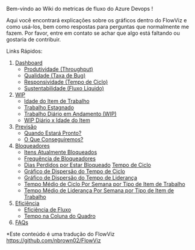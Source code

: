 Bem-vindo ao Wiki do metricas de fluxo do Azure Devops !

Aqui você encontrará explicações sobre os gráficos dentro do FlowViz e como usá-los, bem como respostas para perguntas que normalmente me fazem. Por favor, entre em contato se achar que algo está faltando ou gostaria de contribuir.

Links Rápidos:
1. [Dashboard](https://github.com/rsgregorio/Wiki-MetricasFluxo/blob/main/1.-Dashboard.md)
   - [Produtividade (Throughput)](https://github.com/rsgregorio/Wiki-MetricasFluxo/blob/main/1.-Dashboard.md#produtividade-throughput)
   - [Qualidade (Taxa de Bug)](https://github.com/rsgregorio/Wiki-MetricasFluxo/blob/main/1.-Dashboard.md#qualidade-taxa-de-bug)
   - [Responsividade (Tempo de Ciclo)](https://github.com/rsgregorio/Wiki-MetricasFluxo/blob/main/1.-Dashboard.md#qualidade-taxa-de-bug)
   - [Sustentabilidade (Fluxo Líquido)](https://github.com/rsgregorio/Wiki-MetricasFluxo/blob/main/1.-Dashboard.md#sustentabilidade-fluxo-l%C3%ADquido)
2. [WIP](https://github.com/rsgregorio/Wiki-MetricasFluxo/blob/main/2.-WIP.md)
   - [Idade do Item de Trabalho](https://github.com/rsgregorio/Wiki-MetricasFluxo/blob/main/2.-WIP.md#idade-do-item-de-trabalho)
   - [Trabalho Estagnado](https://github.com/rsgregorio/Wiki-MetricasFluxo/blob/main/2.-WIP.md#idade-do-item-de-trabalho)
   - [Trabalho Diário em Andamento (WIP)](https://github.com/rsgregorio/Wiki-MetricasFluxo/blob/main/2.-WIP.md#idade-do-item-de-trabalho)
   - [WIP Diário x Idade do Item](https://github.com/rsgregorio/Wiki-MetricasFluxo/blob/main/2.-WIP.md#idade-do-item-de-trabalho)
3. [Previsão](https://github.com/rsgregorio/Wiki-MetricasFluxo/blob/main/3.-Forecast.md)
   - [Quando Estará Pronto?](https://github.com/rsgregorio/Wiki-MetricasFluxo/blob/main/3.-Forecast.md)
   - [O Que Conseguiremos?](https://github.com/rsgregorio/Wiki-MetricasFluxo/blob/main/3.-Forecast.md)
4. [Bloqueadores](https://github.com/rsgregorio/Wiki-MetricasFluxo/blob/main/4.-Blockers.md)
   - [Itens Atualmente Bloqueados](https://github.com/rsgregorio/Wiki-MetricasFluxo/blob/main/4.-Blockers.md#itens-atualmente-bloqueados)
   - [Frequência de Bloqueadores](https://github.com/rsgregorio/Wiki-MetricasFluxo/blob/main/4.-Blockers.md#frequ%C3%AAncia-de-bloqueadores)
   - [Dias Perdidos por Estar Bloqueado](https://github.com/rsgregorio/Wiki-MetricasFluxo/blob/main/4.-Blockers.md#frequ%C3%AAncia-de-bloqueadores)
   [Tempo de Ciclo](https://github.com/rsgregorio/Wiki-MetricasFluxo/blob/main/5.-Cycle-Time.md)
   - [Gráfico de Dispersão do Tempo de Ciclo](https://github.com/rsgregorio/Wiki-MetricasFluxo/blob/main/5.-Cycle-Time.md#gr%C3%A1fico-de-dispers%C3%A3o-do-tempo-de-lideran%C3%A7a)
   - [Gráfico de Dispersão do Tempo de Liderança](https://github.com/rsgregorio/Wiki-MetricasFluxo/blob/main/5.-Cycle-Time.md#gr%C3%A1fico-de-dispers%C3%A3o-do-tempo-de-lideran%C3%A7a)
   - [Tempo Médio de Ciclo Por Semana por Tipo de Item de Trabalho](https://github.com/rsgregorio/Wiki-MetricasFluxo/blob/main/5.-Cycle-Time.md#tempo-m%C3%A9dio-de-lideran%C3%A7a-por-semana-por-tipo-de-item-de-trabalho)
   - [Tempo Médio de Liderança Por Semana por Tipo de Item de Trabalho](https://github.com/nbrown02/FlowViz/wiki/5.-Cycle-Time#average-lead-time-per-week-by-work-item)
6. [Eficiência](https://github.com/rsgregorio/Wiki-MetricasFluxo/blob/main/6.-Efficiency.md)
   - [Eficiência de Fluxo](https://github.com/rsgregorio/Wiki-MetricasFluxo/blob/main/6.-Efficiency.md)
   - [Tempo na Coluna do Quadro](https://github.com/rsgregorio/Wiki-MetricasFluxo/blob/main/6.-Efficiency.md)
7. [FAQs](https://github.com/rsgregorio/Wiki-MetricasFluxo/blob/main/7.-FAQs.md)

*Este conteúdo é uma tradução do FlowViz
https://github.com/nbrown02/FlowViz


